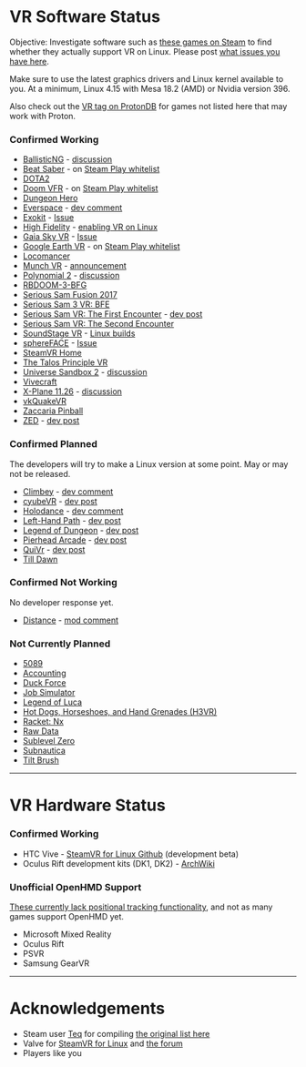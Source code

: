 <!--If it's a short line, feel free to use the [link text](URL) format.
For longer lines, please use the [link text][link reference name], and
put the URL after its name in the bottom section with the others.-->

# VR Software Status

Objective: Investigate software such as [these games on Steam][Steam store link]
to find whether they actually support VR on Linux. Please post
[what issues you have here](https://gitlab.com/yaomtc/VR-on-Linux/issues).

Make sure to use the latest graphics drivers and Linux kernel available to you.
At a minimum, Linux 4.15 with Mesa 18.2 (AMD) or Nvidia version 396.

Also check out the [VR tag on ProtonDB][protondb tag] for games not listed here 
that may work with Proton.

### Confirmed Working

* [BallisticNG][ballisticng] - [discussion][ballisticng thread]
* [Beat Saber][beat saber] - on [Steam Play whitelist][whitelist]
* [DOTA2](https://store.steampowered.com/app/570/)
* [Doom VFR][doom vfr] - on [Steam Play whitelist][whitelist]
* [Dungeon Hero](https://store.steampowered.com/app/366810)
* [Everspace][everspace] - [dev comment][everspace dev]
* [Exokit][exokit] - [Issue][exokit issue]
* [High Fidelity][high fidelity] - [enabling VR on Linux][hifi linux]
* [Gaia Sky VR][gaia sky vr] - [Issue][gaia sky issue]
* [Google Earth VR][google earth vr]  - on [Steam Play whitelist][whitelist]
* [Locomancer](https://store.steampowered.com/app/490250/)
* [Munch VR][munch vr] - [announcement][munch vr announce]
* [Polynomial 2][polynomial 2] - [discussion][polynomial 2 thread]
* [RBDOOM-3-BFG](https://github.com/Codes4Fun/RBDOOM-3-BFG)
* [Serious Sam Fusion 2017](https://store.steampowered.com/app/564310)
* [Serious Sam 3 VR: BFE][serious sam 3]
* [Serious Sam VR: The First Encounter][serious sam vr1] - [dev post][ssvr1post]
* [Serious Sam VR: The Second Encounter][serious sam vr2]
* [SoundStage VR][soundstage vr] - [Linux builds][soundstage-linux]
* [sphereFACE][sphereface] - [Issue][sphereface issue]
* [SteamVR Home][steamvr home]
* [The Talos Principle VR](https://store.steampowered.com/app/552440/)
* [Universe Sandbox 2][universe sandbox 2] - 
  [discussion][universe sandbox 2 discussion]
* [Vivecraft](http://www.vivecraft.org/)
* [X-Plane 11.26][xplane 11.26] - [discussion][xplane discussion]
* [vkQuakeVR][vkquakevr]
* [Zaccaria Pinball](https://store.steampowered.com/app/444930/)
* [ZED][zed] - [dev post][zed-vr]

### Confirmed Planned

The developers will try to make a Linux version at some point. May or may not be
released.

* [Climbey][climbey] - [dev comment][climbey dev]
* [cyubeVR][cyubevr] - [dev post][cyubevr post]
* [Holodance][holodance] - [dev comment][holodance dev]
* [Left-Hand Path][left hand path] - [dev post][left hand post]
* [Legend of Dungeon][legend of dungeon] - [dev post][legend dev]
* [Pierhead Arcade][pierhead] - [dev post][pierhead dev]
* [QuiVr][quivr] - [dev post][quivr dev]
* [Till Dawn][till dawn]

### Confirmed Not Working

No developer response yet.

* [Distance][distance] - [mod comment][distance thread]

### Not Currently Planned

* [5089][5089 post]
* [Accounting][accounting post]
* [Duck Force][duck force dev]
* [Job Simulator][job sim post]
* [Legend of Luca][legend luca post]
* [Hot Dogs, Horseshoes, and Hand Grenades (H3VR)][h3vr post]
* [Racket: Nx][racket nx post]
* [Raw Data][raw data post]
* [Sublevel Zero][sublevel zero post]
* [Subnautica][subnautica post]
* [Tilt Brush][tilt brush post]

----

# VR Hardware Status

### Confirmed Working

* HTC Vive - [SteamVR for Linux Github][steamvr linux github] (development beta)
* Oculus Rift development kits (DK1, DK2) - [ArchWiki][archwiki rift]

### Unofficial OpenHMD Support

[These currently lack positional tracking functionality][openhmd], and not as
many games support OpenHMD yet.

* Microsoft Mixed Reality
* Oculus Rift
* PSVR
* Samsung GearVR

----

# Acknowledgements

* Steam user [Teq][teq] for compiling [the original list here][old list]
* Valve for [SteamVR for Linux][steamvr linux github] and [the forum][forum]
* Players like you

<!--Web Addresses (will not display)-->

  [Steam store link]: https://store.steampowered.com/search?vrsupport=401%2C402&os=linux
  [whitelist]: https://steamcommunity.com/games/221410/announcements/detail/1696055855739350561
  [protondb tag]: https://www.protondb.com/explore?selectedFilters=userTags&selectedTags=VR
<!--Confirmed Working-->
  [ballisticng]: https://store.steampowered.com/app/473770
  [ballisticng thread]: https://steamcommunity.com/app/473770/discussions/9/3288067088117151530/
  [beat saber]: https://store.steampowered.com/app/620980
  [doom vfr]: https://store.steampowered.com/app/650000
  [everspace]: https://store.steampowered.com/app/396750
  [everspace dev]: https://steamcommunity.com/app/396750/discussions/0/1290691308569316537/?ctp=7#c3223871682611119274
  [exokit]: https://github.com/webmixedreality/exokit
  [exokit issue]: https://gitlab.com/yaomtc/VR-on-Linux/issues/3
  [high fidelity]: https://store.steampowered.com/app/390540
  [google earth vr]: https://store.steampowered.com/app/348250
  [hifi linux]: https://github.com/ChristophHaag/hifi
  [gaia sky vr]: https://gitlab.com/langurmonkey/gaiasky/tree/vr#readme
  [gaia sky issue]: https://gitlab.com/yaomtc/VR-on-Linux/issues/4
  [munch vr]: https://store.steampowered.com/app/549000
  [munch vr announce]: https://steamcommunity.com/games/549000/announcements/detail/254855783331915882
  [polynomial 2]: https://store.steampowered.com/app/379420
  [polynomial 2 thread]: https://steamcommunity.com/app/379420/discussions/0/135512305401923487/?tscn=1501357291#c1471966894875192367
  [serious sam 3]: https://store.steampowered.com/app/567670
  [serious sam vr1]: https://store.steampowered.com/app/552450
  [ssvr1post]: https://steamcommunity.com/games/552450/announcements/detail/508182627702316801
  [serious sam vr2]: https://store.steampowered.com/app/552460
  [soundstage vr]: https://github.com/ChristophHaag/soundstagevr
  [soundstage-linux]: /issues/5#note_93726156
  [sphereface]: https://store.steampowered.com/app/485680
  [sphereface issue]: https://gitlab.com/yaomtc/VR-on-Linux/issues/2
  [steamvr home]: https://steamcommunity.com/games/250820/announcements/detail/1256913672017157095
  [vkquakevr]: https://github.com/VsevolodGolovanov/vkQuakeVR
  [xplane 11.26]: https://store.steampowered.com/app/269950
  [xplane discussion]: https://forums.x-plane.org/index.php?/forums/topic/157332-xplane-vr-on-linux/
  [universe sandbox 2]: https://store.steampowered.com/app/230290
  [universe sandbox 2 discussion]: https://steamcommunity.com/app/230290/discussions/0/1488866180597515211/?ctp=2#c2590022385666315727
  [zed]: https://store.steampowered.com/app/953370/ZED/
  [zed-vr]: https://www.reddit.com/r/linux_gaming/comments/c5ry16/zed_releases_for_linux_today_this_game_was/
<!--Confirmed Planned-->
  [climbey]: https://store.steampowered.com/app/520010
  [climbey dev]: https://steamcommunity.com/app/520010/discussions/0/133257959063050510/#c1368380934259432022
  [cyubevr]: https://store.steampowered.com/app/619500
  [cyubevr post]: https://steamcommunity.com/games/619500/announcements/detail/1699428479882614708/
  [duck force]: https://store.steampowered.com/app/511690
  [duck force dev]: https://steamcommunity.com/app/511690/discussions/0/343785574533821511/#c1290690926869411890
  [holodance]: https://store.steampowered.com/app/422860
  [holodance dev]: https://steamcommunity.com/app/422860/discussions/0/1697167355224768144/#c1697167355224998756
  [left hand path]: https://store.steampowered.com/app/488760
  [left hand post]: https://reddit.com/r/Vive/comments/7c1kmi/l/dpmwb4o/?context=3
  [legend of dungeon]: https://store.steampowered.com/app/238280
  [legend dev]: https://steamcommunity.com/app/238280/discussions/0/135509823662970415/
  [pierhead]: https://store.steampowered.com/app/435490
  [pierhead dev]: https://steamcommunity.com/app/435490/discussions/0/133258593403413970/?tscn=1489091768
  [quivr]: https://store.steampowered.com/app/489380
  [quivr dev]: https://steamcommunity.com/app/489380/discussions/0/133258092240841267/?tscn=1487964739#c133258092241433588
  [till dawn]: http://isenmann.blogspot.de/2017/08/till-dawn-first-pre-alpha-version.html
<!--Confirmed Not Working-->
  [distance]: https://store.steampowered.com/app/233610
  [distance thread]: https://steamcommunity.com/app/233610/discussions/0/135512305401859168/#c2949168687313272972
<!--Not Currently Planned-->
  [5089 post]: https://steamcommunity.com/app/414510/discussions/0/458606877328345110/?tscn=1488516436
  [accounting post]: https://steamcommunity.com/app/518580/discussions/0/133258092241829803/
  [job sim post]: https://steamcommunity.com/app/448280/discussions/0/412449508293339269/#c135509823665930598
  [legend luca post]: https://steamcommunity.com/app/433600/discussions/0/135511027315876295/?tscn=1492031383
  [h3vr post]: https://www.reddit.com/r/H3VR/comments/5vj1ws/linux_support
  [racket nx post]: https://steamcommunity.com/app/428080/discussions/0/133258593391051295/
  [raw data post]: https://steamcommunity.com/app/436320/discussions/0/144513248274232587/?tscn=1488917004
  [sublevel zero post]: https://steamcommunity.com/app/327880/discussions/0/412447613577448648/?tscn=1488620416
  [subnautica post]: https://steamcommunity.com/app/264710/discussions/0/490123938436996887/
  [tilt brush post]: https://www.phoronix.com/forums/forum/software/linux-gaming/934616-trying-the-steamvr-beta-on-linux-feels-more-like-an-early-alpha?p=934623#post934623
<!--VR Hardware Status-->
  [steamvr linux github]: https://github.com/ValveSoftware/SteamVR-for-Linux
  [archwiki rift]: https://wiki.archlinux.org/index.php/Oculus_Rift
  [openhmd]: http://www.openhmd.net/index.php/devices/
<!--Acknowledgements-->
  [teq]: https://steamcommunity.com/id/toq
  [old list]: https://steamcommunity.com/app/250820/discussions/5/133257959064016658/
  [forum]: https://steamcommunity.com/app/250820/discussions/5/
